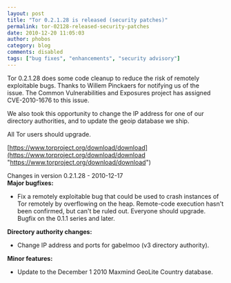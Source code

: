 ```yaml
---
layout: post
title: "Tor 0.2.1.28 is released (security patches)"
permalink: tor-02128-released-security-patches
date: 2010-12-20 11:05:03
author: phobos
category: blog
comments: disabled
tags: ["bug fixes", "enhancements", "security advisory"]
---
```


Tor 0.2.1.28 does some code cleanup to reduce the risk of remotely  
 exploitable bugs. Thanks to Willem Pinckaers for notifying us of the  
 issue. The Common Vulnerabilities and Exposures project has assigned  
 CVE-2010-1676 to this issue.

We also took this opportunity to change the IP address for one of our  
 directory authorities, and to update the geoip database we ship.

All Tor users should upgrade.

[https://www.torproject.org/download/download](https://www.torproject.org/download/download "https://www.torproject.org/download/download")

Changes in version 0.2.1.28 - 2010-12-17  
 **Major bugfixes:**

-   Fix a remotely exploitable bug that could be used to crash instances of Tor remotely by overflowing on the heap. Remote-code execution hasn't been confirmed, but can't be ruled out. Everyone should upgrade. Bugfix on the 0.1.1 series and later.

**Directory authority changes:**

-   Change IP address and ports for gabelmoo (v3 directory authority).

**Minor features:**

<!-- more -->

-   Update to the December 1 2010 Maxmind GeoLite Country database.

